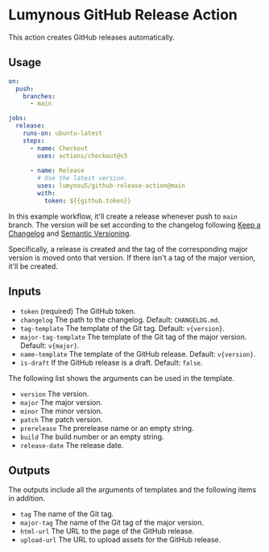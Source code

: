 # Lumynous GitHub Release Action
This action creates GitHub releases automatically.

## Usage

```yml
on:
  push:
    branches:
      - main

jobs:
  release:
    runs-on: ubuntu-latest
    steps:
      - name: Checkout
        uses: actions/checkout@v3
      
      - name: Release
        # Use the latest version.
        uses: lumynou5/github-release-action@main
        with:
          token: ${{github.token}}
```

In this example workflow, it'll create a release whenever push to `main` branch.
The version will be set according to the changelog following [Keep a Changelog](https://keepachangelog.com/)
and [Semantic Versioning](https://semver.org/).

Specifically, a release is created and the tag of the corresponding major version is moved onto that version.
If there isn't a tag of the major version, it'll be created.

## Inputs
- `token` (required)
  The GitHub token.
- `changelog`
  The path to the changelog. Default: `CHANGELOG.md`.
- `tag-template`
  The template of the Git tag. Default: `v{version}`.
- `major-tag-template`
  The template of the Git tag of the major version. Default: `v{major}`.
- `name-template`
  The template of the GitHub release. Default: `v{version}`.
- `is-draft`
  If the GitHub release is a draft. Default: `false`.

The following list shows the arguments can be used in the template.
- `version`
  The version.
- `major`
  The major version.
- `minor`
  The minor version.
- `patch`
  The patch version.
- `prerelease`
  The prerelease name or an empty string.
- `build`
  The build number or an empty string.
- `release-date`
  The release date.

## Outputs
The outputs include all the arguments of templates and the following items in addition.
- `tag`
  The name of the Git tag.
- `major-tag`
  The name of the Git tag of the major version.
- `html-url`
  The URL to the page of the GitHub release.
- `upload-url`
  The URL to upload assets for the GitHub release.
